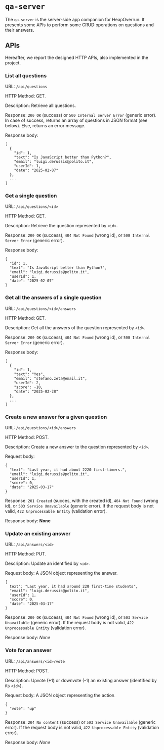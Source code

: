 # `qa-server`

The `qa-server` is the server-side app companion for HeapOverrun. It presents some APIs to perform some CRUD operations on questions and their answers.

## APIs
Hereafter, we report the designed HTTP APIs, also implemented in the project.

### __List all questions__

URL: `/api/questions`

HTTP Method: GET.

Description: Retrieve all questions.

Response: `200 OK` (success) or `500 Internal Server Error` (generic error). In case of success, returns an array of questions in JSON format (see below). Else, returns an error message.

Response body:
```
[
  {
    "id": 1,
    "text": "Is JavaScript better than Python?",
    "email": "luigi.derussis@polito.it",
    "userId": 1,
    "date": "2025-02-07"
  },
  ...
]
```

### __Get a single question__

URL: `/api/questions/<id>`

HTTP Method: GET.

Description: Retrieve the question represented by `<id>`.

Response: `200 OK` (success), `404 Not Found` (wrong id), or `500 Internal Server Error` (generic error).

Response body:
```
{
  "id": 1,
  "text": "Is JavaScript better than Python?",
  "email": "luigi.derussis@polito.it",
  "userId": 1,
  "date": "2025-02-07"
} 
```

### __Get all the answers of a single question__

URL: `/api/questions/<id>/answers`

HTTP Method: GET.

Description: Get all the answers of the question represented by `<id>`.

Response: `200 OK` (success), `404 Not Found` (wrong id), or `500 Internal Server Error` (generic error).

Response body:
```
[
  {
    "id": 1,
    "text": "Yes",
    "email": "stefano.zeta@email.it",
    "userId": 2,
    "score": -10,
    "date": "2025-02-28"
  },
  ...
]
```

### __Create a new answer for a given question__

URL: `/api/questions/<id>/answers`

HTTP Method: POST.

Description: Create a new answer to the question represented by `<id>`.

Request body:
```
{
  "text": "Last year, it had about 2220 first-timers.",
  "email": "luigi.derussis@polito.it",
  "userId": 1,
  "score": 0,
  "date": "2025-03-17"
}
```

Response: `201 Created` (succes, with the created id), `404 Not Found` (wrong id), or `503 Service Unavailable` (generic error). If the request body is not valid, `422 Unprocessable Entity` (validation error).

Response body: __None__

### __Update an existing answer__

URL: `/api/answers/<id>`

HTTP Method: PUT.

Description: Update an identified by `<id>`.

Request body: A JSON object representing the answer.
```
{
  text": "Last year, it had around 220 first-time students",
  "email": "luigi.derussis@polito.it",
  "userId": 1,
  "score": 0,
  "date": "2025-03-17"
}
```

Response: `200 OK` (success), `404 Not Found` (wrong id), or `503 Service Unavailable` (generic error). If the request body is not valid, `422 Unprocessable Entity` (validation error).

Response body: _None_

### __Vote for an answer__

URL: `/api/answers/<id>/vote`

HTTP Method: POST.

Description: Upvote (+1) or downvote (-1) an existing answer (identified by its `<id>`).

Request body: A JSON object representing the action.
```
{
  "vote": "up"
}
```

Response: `204 No content` (success) or `503 Service Unavailable` (generic error). If the request body is not valid, `422 Unprocessable Entity` (validation error).

Response body: _None_